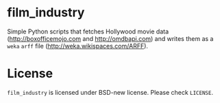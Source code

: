 # film_industry
Simple Python scripts that fetches Hollywood movie data (http://boxofficemojo.com and http://omdbapi.com) and writes them as a `weka` `arff` file (http://weka.wikispaces.com/ARFF).

# License
`film_industry` is licensed under BSD-new license. Please check `LICENSE`.
